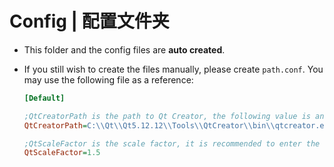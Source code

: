 # Config | 配置文件夹

* This folder and the config files are **auto created**.

* If you still wish to create the files manually, please create `path.conf`. You may use the following file as a reference:

  ```ini
  [Default]
  
  ;QtCreatorPath is the path to Qt Creator, the following value is an example, replace "\" to "\\" when you are editing the value.
  QtCreatorPath=C:\\Qt\\Qt5.12.12\\Tools\\QtCreator\\bin\\qtcreator.exe
  
  ;QtScaleFactor is the scale factor, it is recommended to enter the system scale factor
  QtScaleFactor=1.5
  
  ```

  

